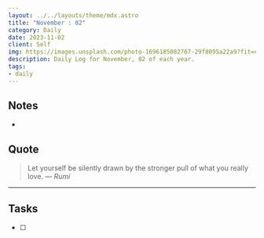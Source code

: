 ```yaml
---
layout: ../../layouts/theme/mdx.astro
title: "November : 02"
category: Daily
date: 2023-11-02
client: Self
img: https://images.unsplash.com/photo-1696185082767-29f8095a22a9?fit=crop&q=85&w=1400&h=700
description: Daily Log for November, 02 of each year.
tags:
- daily
---
```


## Notes

- 

## Quote

> Let yourself be silently drawn by the stronger pull of what you really love.
> — <cite>Rumi</cite>

---

## Tasks

- [ ]